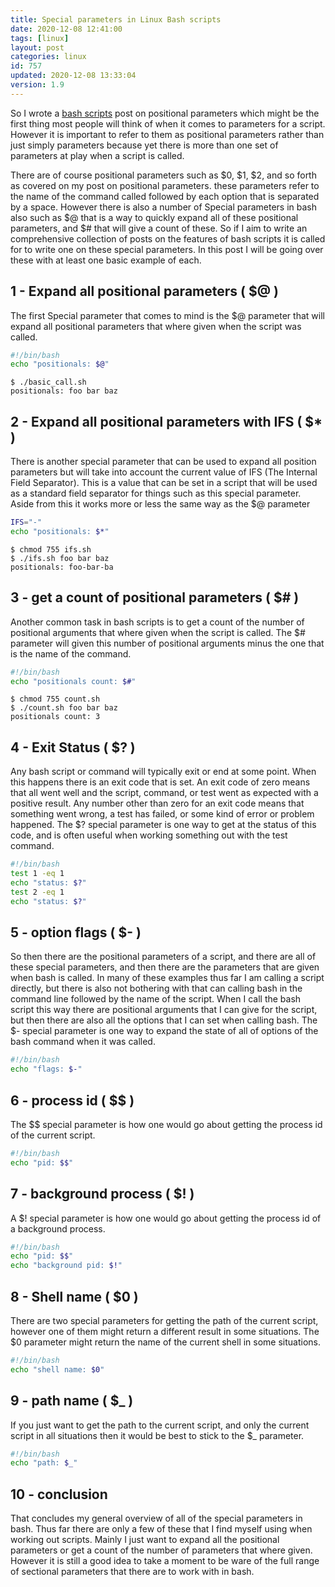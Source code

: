 ```yaml
---
title: Special parameters in Linux Bash scripts
date: 2020-12-08 12:41:00
tags: [linux]
layout: post
categories: linux
id: 757
updated: 2020-12-08 13:33:04
version: 1.9
---
```


So I wrote a [bash scripts](/2020/11/27/bash-scripts/) post on positional parameters which might be the first thing most people will think of when it comes to parameters for a script. However it is important to refer to them as positional parameters rather than just simply parameters because yet there is more than one set of parameters at play when a script is called.

There are of course positional parameters such as $0, $1, $2, and so forth as covered on my post on positional parameters. these parameters refer to the name of the command called followed by each option that is separated by a space. However there is also a number of Special parameters in bash also such as $@ that is a way to quickly expand all of these positional parameters, and $\# that will give a count of these. So if I aim to write an comprehensive collection of posts on the features of bash scripts it is called for to write one on these special parameters. In this post I will be going over these with at least one basic example of each.

<!-- more -->

## 1 - Expand all positional parameters ( $@ )

The first Special parameter that comes to mind is the $\@ parameter that will expand all positional parameters that where given when the script was called.

```bash
#!/bin/bash
echo "positionals: $@"
```

```
$ ./basic_call.sh
positionals: foo bar baz
```

## 2 - Expand all positional parameters with IFS ( $* )

There is another special parameter that can be used to expand all position parameters but will take into account the current value of IFS (The Internal Field Separator). This is a value that can be set in a script that will be used as a standard field separator for things such as this special parameter. Aside from this it works more or less the same way as the $@ parameter

```bash
IFS="-"
echo "positionals: $*"
```

```
$ chmod 755 ifs.sh
$ ./ifs.sh foo bar baz
positionals: foo-bar-ba
```

## 3 - get a count of positional parameters ( $# )

Another common task in bash scripts is to get a count of the number of positional arguments that where given when the script is called. The $# parameter will given this number of positional arguments minus the one that is the name of the command.

```bash
#!/bin/bash
echo "positionals count: $#"
```

```
$ chmod 755 count.sh
$ ./count.sh foo bar baz
positionals count: 3
```

## 4 - Exit Status ( $? )

Any bash script or command will typically exit or end at some point. When this happens there is an exit code that is set. An exit code of zero means that all went well and the script, command, or test went as expected with a positive result. Any number other than zero for an exit code means that something went wrong, a test has failed, or some kind of error or problem happened. The $? special parameter is one way to get at the status of this code, and is often useful when working something out with the test command.



```bash
#!/bin/bash
test 1 -eq 1
echo "status: $?"
test 2 -eq 1
echo "status: $?"
```

## 5 - option flags ( $- )

So then there are the positional parameters of a script, and there are all of these special parameters, and then there are the parameters that are given when bash is called. In many of these examples thus far I am calling a script directly, but there is also not bothering with that can calling bash in the command line followed by the name of the script. When I call the bash script this way there are positional arguments that I can give for the script, but then there are also all the options that I can set when calling bash. The $- special parameter is one way to expand the state of all of options of the bash command when it was called.

```bash
#!/bin/bash
echo "flags: $-"
```


## 6 - process id ( $$ )

The $$ special parameter is how one would go about getting the process id of the current script.

```bash
#!/bin/bash
echo "pid: $$"
```

## 7 - background process ( $! )

A $! special parameter is how one would go about getting the process id of a background process.

```bash
#!/bin/bash
echo "pid: $$"
echo "background pid: $!"
```

## 8 - Shell name ( $0 )

There are two special parameters for getting the path of the current script, however one of them might return a different result in some situations. The $0 parameter might return the name of the current shell in some situations.

```bash
#!/bin/bash
echo "shell name: $0"
```

## 9 - path name ( $_ )

If you just want to get the path to the current script, and only the current script in all situations then it would be best to stick to the $\_ parameter.

```bash
#!/bin/bash
echo "path: $_"
```

## 10 - conclusion

That concludes my general overview of all of the special parameters in bash. Thus far there are only a few of these that I find myself using when working out scripts. Mainly I just want to expand all the positional parameters or get a count of the number of parameters that where given. However it is still a good idea to take a moment to be ware of the full range of sectional parameters that there are to work with in bash.
